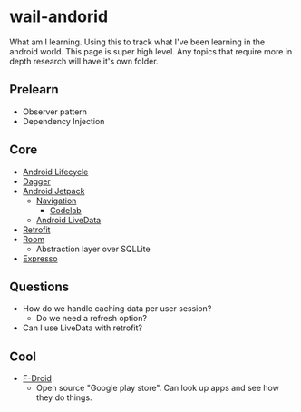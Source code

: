 # wail-andorid
What am I learning. Using this to track what I've been learning in the android world. This page is super high level. Any topics that require more in depth research will have it's own folder.

## Prelearn

* Observer pattern
* Dependency Injection

## Core

* [Android Lifecycle](https://developer.android.com/guide/components/activities/activity-lifecycle)
* [Dagger](https://github.com/google/dagger)
* [Android Jetpack](https://developer.android.com/jetpack/)
  * [Navigation](https://developer.android.com/topic/libraries/architecture/navigation/)
    * [Codelab](https://codelabs.developers.google.com/codelabs/android-navigation/#0)  
  * [Android LiveData](https://developer.android.com/topic/libraries/architecture/livedata)
* [Retrofit](https://github.com/square/retrofit)
* [Room](https://developer.android.com/training/data-storage/room/)
  * Abstraction layer over SQLLite
* [Expresso](https://developer.android.com/training/testing/ui-testing/espresso-testing)


## Questions

* How do we handle caching data per user session?
  * Do we need a refresh option?
* Can I use LiveData with retrofit?

## Cool

* [F-Droid](https://en.wikipedia.org/wiki/F-Droid)
  * Open source "Google play store". Can look up apps and see how they do things.
